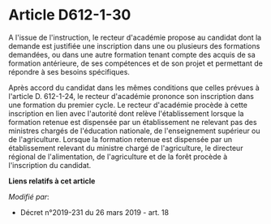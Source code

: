 # Article D612-1-30

A l'issue de l'instruction, le recteur d'académie propose au candidat dont la demande est justifiée une inscription dans une
ou plusieurs des formations demandées, ou dans une autre formation tenant compte des acquis de sa formation antérieure, de
ses compétences et de son projet et permettant de répondre à ses besoins spécifiques.

Après accord du candidat dans les mêmes conditions que celles prévues à l'article D. 612-1-24, le recteur d'académie prononce
son inscription dans une formation du premier cycle. Le recteur d'académie procède à cette inscription en lien avec
l'autorité dont relève l'établissement lorsque la formation retenue est dispensée par un établissement ne relevant pas des
ministres chargés de l'éducation nationale, de l'enseignement supérieur ou de l'agriculture. Lorsque la formation retenue est
dispensée par un établissement relevant du ministre chargé de l'agriculture, le directeur régional de l'alimentation, de
l'agriculture et de la forêt procède à l'inscription du candidat.

**Liens relatifs à cet article**

_Modifié par_:

  - Décret n°2019-231 du 26 mars 2019 - art. 18
